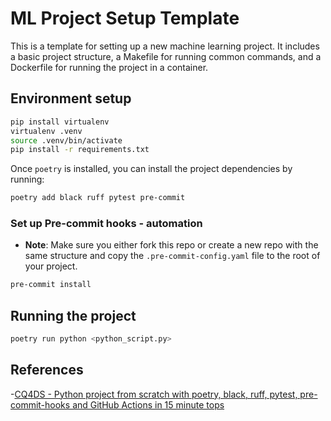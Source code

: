 # ML Project Setup Template

This is a template for setting up a new machine learning project. It includes a basic project structure, a Makefile for running common commands, and a Dockerfile for running the project in a container.

## Environment setup

```bash
pip install virtualenv
virtualenv .venv
source .venv/bin/activate
pip install -r requirements.txt
```

Once `poetry` is installed, you can install the project dependencies by running:

```bash
poetry add black ruff pytest pre-commit
```

### Set up Pre-commit hooks - automation

- **Note**: Make sure you either fork this repo or create a new repo with the same structure and copy the `.pre-commit-config.yaml` file to the root of your project.

```bash
pre-commit install
```

## Running the project

```bash
poetry run python <python_script.py>
```

## References

-[CQ4DS - Python project from scratch with poetry, black, ruff, pytest, pre-commit-hooks and GitHub Actions in 15 minute tops](https://laszlo.substack.com/p/cq4ds-python-project-from-scratch)